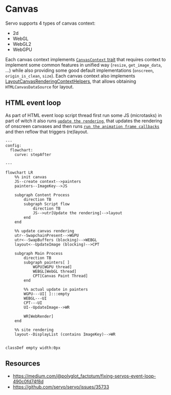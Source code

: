 # Canvas

Servo supports 4 types of canvas context:

- 2d
- WebGL
- WebGL2
- WebGPU

Each canvas context implements [`CanvasContext` trait](https://github.com/servo/servo/blob/4f8d816385a5837844a3986cda392bb6c0464fe6/components/script/canvas_context.rs#L26) that requires context to implement some common features in unified way (`resize`, `get_image_data`, ...) while also providing some good default implementations (`onscreen`, `origin_is_clean`, `size`). Each canvas context also implements [LayoutCanvasRenderingContextHelpers](https://github.com/servo/servo/blob/4f8d816385a5837844a3986cda392bb6c0464fe6/components/script/canvas_context.rs#L17), that allows obtaining `HTMLCanvasDataSource` for layout.

## HTML event loop

As part of HTML event loop script thread first run some JS (microtasks) in part of witch it also runs [`update the rendering`](https://html.spec.whatwg.org/multipage/webappapis.html#update-the-rendering), that updates the rendering of onscreen canvases and then runs [`run the animation frame callbacks`](https://html.spec.whatwg.org/multipage/imagebitmap-and-animations.html#run-the-animation-frame-callbacks) and then reflow that triggers (re)layout.

```mermaid
---
config:
  flowchart: 
    curve: stepAfter
  
---

flowchart LR
    %% init canvas
    JS--create context-->painters
    painters--ImageKey-->JS

    subgraph Content Process
        direction TB
        subgraph Script flow
            direction TB
            JS-->utr[Update the rendering]-->layout
        end
    end

    %% update canvas rendering
    utr--SwapchainPresent-->WGPU
    utr<--SwapBuffers (blocking)-->WEBGL
    layout<--UpdateImage (blocking)-->CPT

    subgraph Main Process
        direction TB
        subgraph painters[ ]
            WGPU[WGPU thread]
            WEBGL[WebGL thread]
            CPT[Canvas Paint Thread]
        end

        %% actual update in painters
        WGPU---UI[ ]:::empty
        WEBGL---UI
        CPT---UI
        UI--UpdateImage-->WR

        WR[WebRender]
    end

    %% site rendering
    layout--DisplayList (contains ImageKey)-->WR


classDef empty width:0px
```

## Resources

- <https://medium.com/@polyglot_factotum/fixing-servos-event-loop-490c0fd74f8d>
- <https://github.com/servo/servo/issues/35733>